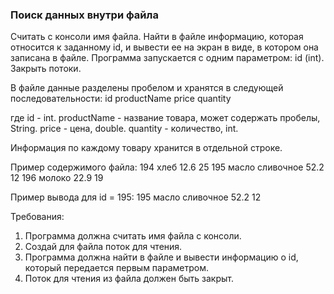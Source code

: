 
### Поиск данных внутри файла

Считать с консоли имя файла.
Найти в файле информацию, которая относится к заданному id, и вывести ее на экран в виде, в котором она записана в файле.
Программа запускается с одним параметром: id (int).
Закрыть потоки.

В файле данные разделены пробелом и хранятся в следующей последовательности:
id productName price quantity

где id - int.
productName - название товара, может содержать пробелы, String.
price - цена, double.
quantity - количество, int.

Информация по каждому товару хранится в отдельной строке.

Пример содержимого файла:
194 хлеб 12.6 25
195 масло сливочное 52.2 12
196 молоко 22.9 19

Пример вывода для id = 195:
195 масло сливочное 52.2 12


Требования:
1.	Программа должна считать имя файла с консоли.
2.	Создай для файла поток для чтения.
3.	Программа должна найти в файле и вывести информацию о id, который передается первым параметром.
4.	Поток для чтения из файла должен быть закрыт.


